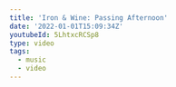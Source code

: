 ```yaml
---
title: 'Iron & Wine: Passing Afternoon'
date: '2022-01-01T15:09:34Z'
youtubeId: 5LhtxcRCSp8
type: video
tags:
  - music
  - video
---
```


